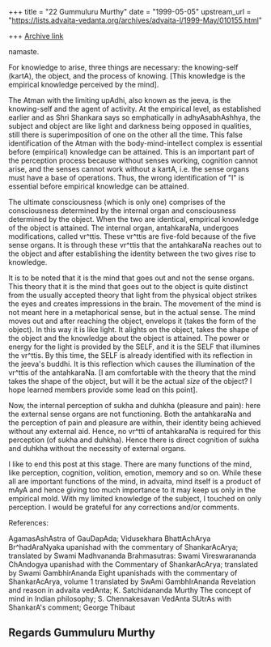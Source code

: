 +++
title = "22 Gummuluru Murthy"
date = "1999-05-05"
upstream_url = "https://lists.advaita-vedanta.org/archives/advaita-l/1999-May/010155.html"

+++
[Archive link](https://lists.advaita-vedanta.org/archives/advaita-l/1999-May/010155.html)

namaste.

For knowledge to arise, three things are necessary: the knowing-self
(kartA), the object, and the process of knowing. [This knowledge is
the empirical knowledge perceived by the mind].

The Atman with the limiting upAdhi, also known as the jeeva, is the
knowing-self and the agent of activity. At the empirical level, as
established earlier and as Shri Shankara says so emphatically in
adhyAsabhAshhya, the subject and object are like light and darkness
being opposed in qualities, still there is superimposition of one on
the other all the time. This false identification of the Atman with
the body-mind-intellect complex is essential before (empirical)
knowledge can be attained. This is an important part of the perception
process because without senses working, cognition cannot arise, and
the senses cannot work without a kartA, i.e. the sense organs must have
a base of operations. Thus, the wrong identification of "I" is essential
before empirical knowledge can be attained.

The ultimate consciousness (which is only one) comprises of the
consciousness determined by the internal organ and consciousness
determined by the object. When the two are identical, empirical knowledge
of the object is attained. The internal organ, antahkaraNa, undergoes
modifications, called vr^ttis. These vr^ttis are five-fold because of the
five sense organs. It is through these vr^ttis that the antahkaraNa
reaches out to the object and after establishing the identity between the
two gives rise to knowledge.

It is to be noted that it is the mind that goes out and not the sense
organs. This theory that it is the mind that goes out to the object is
quite distinct from the usually accepted theory that light from the
physical object strikes the eyes and creates impressions in the brain.
The movement of the mind is not meant here in a metaphorical sense,
but in the actual sense. The mind moves out and after reaching the object,
envelops it (takes the form of the object). In this way it is like light.
It alights on the object, takes the shape of the object and the knowledge
about the object is attained. The power or energy for the light is
provided by the SELF, and it is the SELF that illumines the vr^ttis.
By this time, the SELF is already identified with its reflection in
the jeeva's buddhi. It is this reflection which causes the illumination
of the vr^ttis of the antahkaraNa.  [I am comfortable with the theory
that the mind takes the shape of the object, but will it be the actual
*size* of the object? I hope learned members provide some lead on this
point].

Now, the internal perception of sukha and duhkha (pleasure and pain):
here the external sense organs are not functioning. Both the antahkaraNa
and the perception of pain and pleasure are within, their identity being
achieved without any external aid. Hence, no vr^tti of antahkaraNa is
required for this perception (of sukha and duhkha). Hence there is direct
cognition of sukha and duhkha without the necessity of external organs.

I like to end this post at this stage. There are many functions of the
mind, like perception, cognition, volition, emotion, memory and so on.
While these all are important functions of the mind, in advaita, mind
itself is a product of mAyA and hence giving too much importance to it
may keep us only in the empirical mold. With my limited knowledge of the
subject, I touched on only perception. I would be grateful for any
corrections and/or comments.

References:

AgamasAshAstra of GauDapAda; Vidusekhara BhattAchArya
Br^hadAraNyaka upanishad with the commentary of ShankarAcArya;
    translated by Swami Madhvananda
Brahmasutras: Swami Vireswarananda
ChAndogya upanishad with the Commentary of ShankarAcArya;
    translated by Swami GambhirAnanda
Eight upanishads  with the commentary of ShankarAcArya, volume 1
    translated by SwAmi GambhIrAnanda
Revelation and reason in advaita vedAnta; K. Satchidananda Murthy
The concept of mind in Indian philosophy; S. Chennakesavan
VedAnta SUtrAs with ShankarA's comment; George Thibaut


Regards
Gummuluru Murthy
------------------------------------------------------------------------


